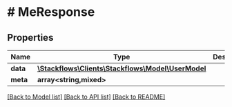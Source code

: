 # # MeResponse

## Properties

Name | Type | Description | Notes
------------ | ------------- | ------------- | -------------
**data** | [**\Stackflows\Clients\Stackflows\Model\UserModel**](UserModel.md) |  | [optional]
**meta** | **array<string,mixed>** |  | [optional]

[[Back to Model list]](../../README.md#models) [[Back to API list]](../../README.md#endpoints) [[Back to README]](../../README.md)
